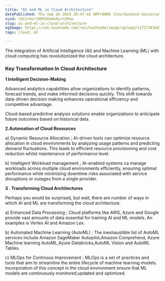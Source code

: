 ```yaml
---
title: "AI and ML in Cloud Architecture"
datePublished: Thu Sep 26 2024 20:47:43 GMT+0000 (Coordinated Universal Time)
cuid: cm1jrmsrt00020ame0yrn29xw
slug: ai-and-ml-in-cloud-architecture
ogImage: https://cdn.hashnode.com/res/hashnode/image/upload/v1727383607570/9994a404-a962-4348-adc5-ee330589c9c6.jpeg
tags: cloud, AI

---
```


The integration of Artificial Intelligence (AI) and Machine Learning (ML) with cloud computing has revolutionized the cloud architecture.

### Key Transformation In Cloud Architecture

**1 Intelligent Decision-Making**

Advanced analytics capabilities allow organizations to identify patterns, forecast trends, and make informed decisions quickly. This shift towards data-driven decision making enhances operational efficiency and competitive advantage.

Cloud-based predictive analysis solutions enable organizations to anticipate future outcomes based on historical data.

**2.Automation of Cloud Resources**

a) Dynamic Resource Allocation ; AI-driven tools can optimize resource allocation in cloud environments by analyzing usage patterns and predicting demand fluctuations. This leads to efficient resource provisioning and cost reduction whilst maintenance of performance level.

b) Intelligent Workload management ; AI-enabled systems ca manage workloads across multiple cloud environments efficiently, ensuring optimal performance while minimizing downtime risks associated with service disruptions or outages from a single provider.

**3 . Transforming Cloud Architectures**

Perhaps you would be surprised, but wait, there are number of ways in which AI and ML are transforming the cloud architecture.

a) Enhanced Data Processing ; Cloud platforms like AWS, Azure and Google provide vast amounts of data essential for training AI and ML models. An examples is Vertex AI and Amazon Lex.

b) Automated Machine Learning (AutoML) ; The inexhaustible list of AutoML services include Amazon SageMaker Autopilot,Amazon Comprehend, Azure Machine learning AutoML,Azure Databricks,AutoML Vision and AutoML Tables.

c) MLOps for Continous Improvement ; MLOps is a set of practices and tools that aim to streamline the entire lifecycle of machine learning models. Incorporation of this concept in the cloud environment ensure that ML models are continuously monitored,updated and optimized.